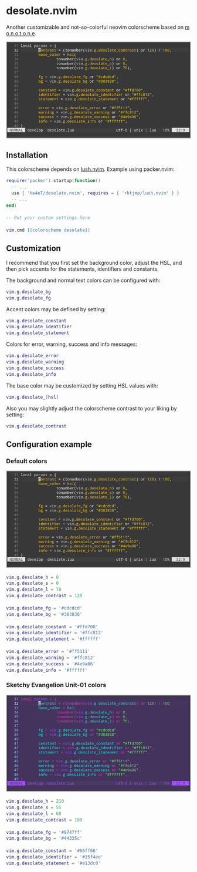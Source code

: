 # desolate.nvim

Another customizable and not-so-colorful neovim colorscheme based on
[m o n o t o n e](https://github.com/Lokaltog/monotone.nvim).

![Default colors](screenshots/default.png)

## Installation

This colorscheme depends on [lush.nvim](https://github.com/rktjmp/lush.nvim). Example using packer.nvim:

```lua
require('packer').startup(function()
  -- ...
  use { 'He4eT/desolate.nvim', requires = { 'rktjmp/lush.nvim' } }
  -- ...
end)

-- Put your custom settings here

vim.cmd [[colorscheme desolate]]
```

## Customization

I recommend that you first set the background color, adjust the HSL, and then pick accents for the statements, identifiers and constants.

The background and normal text colors can be configured with:
```lua
vim.g.desolate_bg
vim.g.desolate_fg
```

Accent colors may be defined by setting:
```lua
vim.g.desolate_constant
vim.g.desolate_identifier
vim.g.desolate_statement
```

Colors for error, warning, success and info messages:
```lua
vim.g.desolate_error
vim.g.desolate_warning
vim.g.desolate_success
vim.g.desolate_info
```

The base color may be customized by setting HSL values with:
```lua
vim.g.desolate_[hsl]
```

Also you may slightly adjust the colorscheme contrast to your liking by setting:
```lua
vim.g.desolate_contrast
```

## Configuration example

### Default colors

![Default colors](screenshots/default.png)

```lua
vim.g.desolate_h = 0
vim.g.desolate_s = 0
vim.g.desolate_l = 70
vim.g.desolate_contrast = 120

vim.g.desolate_fg = '#cdcdcd'
vim.g.desolate_bg = '#383838'

vim.g.desolate_constant = '#ffd700'
vim.g.desolate_identifier = '#ffc812'
vim.g.desolate_statement = '#ffffff'

vim.g.desolate_error = '#ff5111'
vim.g.desolate_warning = '#ffc812'
vim.g.desolate_success = '#4e9a06'
vim.g.desolate_info = '#ffffff'
```
### Sketchy Evangelion Unit-01 colors

![Sketchy Evangelion Unit-01 colors](screenshots/evangelion_unit_01.png)

```lua
vim.g.desolate_h = 210
vim.g.desolate_s = 55
vim.g.desolate_l = 60
vim.g.desolate_contrast = 100

vim.g.desolate_fg = '#9747ff'
vim.g.desolate_bg = '#44335c'

vim.g.desolate_constant = '#66ff66'
vim.g.desolate_identifier = '#15f4ee'
vim.g.desolate_statement = '#e13dc0'
```
